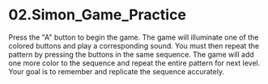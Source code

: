 # 02.Simon_Game_Practice

Press the "A" button to begin the game.
The game will illuminate one of the colored buttons and play a corresponding sound.
You must then repeat the pattern by pressing the buttons in the same sequence.
The game will add one more color to the sequence and repeat the entire pattern for next level.
Your goal is to remember and replicate the sequence accurately.
